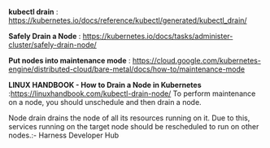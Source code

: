 **kubectl drain** :  https://kubernetes.io/docs/reference/kubectl/generated/kubectl_drain/

**Safely Drain a Node** : https://kubernetes.io/docs/tasks/administer-cluster/safely-drain-node/

**Put nodes into maintenance mode** : https://cloud.google.com/kubernetes-engine/distributed-cloud/bare-metal/docs/how-to/maintenance-mode

**LINUX HANDBOOK - How to Drain a Node in Kubernetes** :https://linuxhandbook.com/kubectl-drain-node/
To perform maintenance on a node, you should unschedule and then drain a node.

Node drain drains the node of all its resources running on it. Due to this, services running on the target node should be rescheduled to run on other nodes.:- Harness Developer Hub
